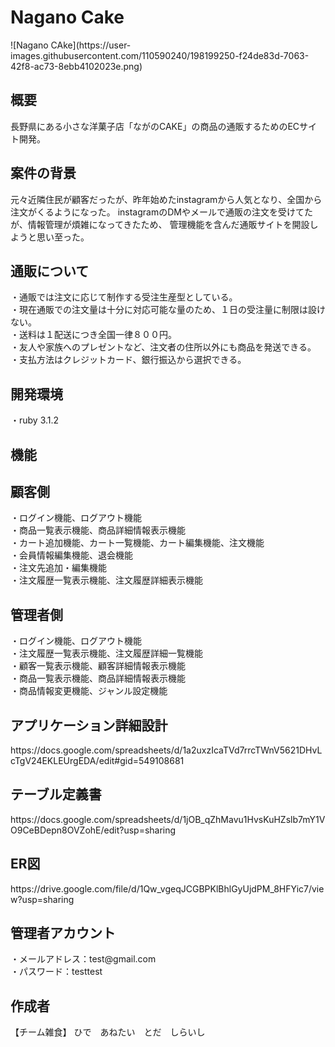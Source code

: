 <h1>Nagano Cake</h2>
![Nagano CAke](https://user-images.githubusercontent.com/110590240/198199250-f24de83d-7063-42f8-ac73-8ebb4102023e.png)


<h2>概要</h2>
長野県にある小さな洋菓子店「ながのCAKE」の商品の通販するためのECサイト開発。

<h2>案件の背景</h2>
元々近隣住民が顧客だったが、昨年始めたinstagramから人気となり、全国から注文がくるようになった。
instagramのDMやメールで通販の注文を受けてたが、情報管理が煩雑になってきたため、
管理機能を含んだ通販サイトを開設しようと思い至った。

<h2>通販について</h2>
・通販では注文に応じて制作する受注生産型としている。</br>
・現在通販での注文量は十分に対応可能な量のため、１日の受注量に制限は設けない。</br>
・送料は１配送につき全国一律８００円。</br>
・友人や家族へのプレゼントなど、注文者の住所以外にも商品を発送できる。</br>
・支払方法はクレジットカード、銀行振込から選択できる。</br>

<h2>開発環境</h2>
・ruby 3.1.2

<h2>機能</h2>

<h2>顧客側</h2>
・ログイン機能、ログアウト機能</br>
・商品一覧表示機能、商品詳細情報表示機能</br>
・カート追加機能、カート一覧機能、カート編集機能、注文機能</br>
・会員情報編集機能、退会機能</br>
・注文先追加・編集機能</br>
・注文履歴一覧表示機能、注文履歴詳細表示機能</br>

<h2>管理者側</h2>
・ログイン機能、ログアウト機能</br>
・注文履歴一覧表示機能、注文履歴詳細一覧機能</br>
・顧客一覧表示機能、顧客詳細情報表示機能</br>
・商品一覧表示機能、商品詳細情報表示機能</br>
・商品情報変更機能、ジャンル設定機能</br>



<h2>アプリケーション詳細設計</h2>
https://docs.google.com/spreadsheets/d/1a2uxzIcaTVd7rrcTWnV5621DHvLcTgV24EKLEUrgEDA/edit#gid=549108681

<h2>テーブル定義書</h2>
https://docs.google.com/spreadsheets/d/1jOB_qZhMavu1HvsKuHZslb7mY1VO9CeBDepn8OVZohE/edit?usp=sharing

<h2>ER図</h2>
https://drive.google.com/file/d/1Qw_vgeqJCGBPKlBhlGyUjdPM_8HFYic7/view?usp=sharing

<h2>管理者アカウント</h2>
・メールアドレス：test@gmail.com</br>
・パスワード：testtest</br>

<h2>作成者</h2>
【チーム雑食】 ひで　あねたい　とだ　しらいし